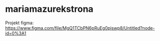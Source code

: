 # mariamazurekstrona
Projekt figma: https://www.figma.com/file/MgQ1TCbPN6pRuEg0pjswp8/Untitled?node-id=0%3A1
